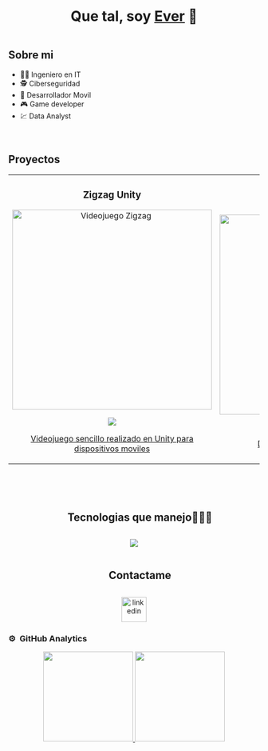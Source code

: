 <div align="center">
<h1 align="center">Que tal, soy <a href="https://aristi.dev">Ever</a> 👋</h1>
</div>
<img src="">

## Sobre mi

- 👨‍💻 Ingeniero en IT
- 🕵️ Ciberseguridad
- 📲 Desarrollador Movil
- 🎮 Game developer
- 💹 Data Analyst
<br>

## Proyectos
<table>
<tr>
<td width="50%">
<h3 align="center">Zigzag Unity</h3>
<div align="center">
<a href="https://github.com/Kirersays1/zigzag" target="_blank"><img src="https://i.imgur.com/bT1eZQo.jpg" width="400" alt="Videojuego Zigzag"></a>
<p>
<a href="https://github.com/Kirersays1/zigzag" target="_blank">
<img src="https://img.shields.io/badge/CÓDIGO-ff9?style=for-the-badge&logo=github&logoColor=black">
</p>
<p>Videojuego sencillo realizado en Unity para dispositivos moviles</p>
</div>

<td width="50%">
<h3 align="center">Piggy Bank</h3>
<div align="center">
<a href="https://github.com/Kirersays1/PiggyBank" target="_blank"><img src="https://i.imgur.com/KYCpdnw.png" width="400" alt="Piggy Bank"></a>
<p>
<a href="https://github.com/Kirersays1/PiggyBank" target="_blank">
<img src="https://img.shields.io/badge/CÓDIGO-ff9?style=for-the-badge&logo=github&logoColor=black">
</p>
<p>DEMO de control financiero local</p>
</div>
</td>                                                    
</table>                                                                                 
</div>
<br>


<br>
<!--Tecnologias y contacto -->

<div id="user-content-toc">
  <ul align="center">
    <summary><h2 style="display: inline-block">Tecnologias que manejo👨🏻‍💻</h2></summary>
  </ul>
</div>
<!--tech stack icons-->
<p align="center">
  <a href="https://skillicons.dev">
    <img src="https://skillicons.dev/icons?i=git,blender,aws,bootstrap,cpp,cs,bots,eclipse,ai,gulp,latex,idea,kafka,obsidian,pr,ps,visualstudio,kali,replit,unity,unreal,css,discord,docker,dynamodb,figma,firebase,github,html,java,js,kotlin,linux,md,mongodb,mysql,nodejs,postman,py,react,ts,vscode,arduino&perline=14" />
  </a>
</p>


<!-- Connect with me -->
<!--h2 without bottom border-->
<div id="user-content-toc">
  <ul align="center">
    <summary><h2 style="display: inline-block">Contactame</h2></summary>
  </ul>
</div>

<!--icons and links-->
<p align="center">
<a href="https://www.linkedin.com/in/everessaurodriguezsandoval/" target="blank"><img align="center" src="https://user-images.githubusercontent.com/88904952/234979284-68c11d7f-1acc-4f0c-ac78-044e1037d7b0.png" alt="linkedin" height="50" width="50" /></a>
  
</p>


### ⚙️ &nbsp;GitHub Analytics

<p align="center">
<a href="https://github.com/Kirersays1">
  <img height="180em" src="https://github-readme-stats-eight-theta.vercel.app/api?username=Kirersays1&show_icons=true&theme=algolia&include_all_commits=true&count_private=true"/>
  <img height="180em" src="https://github-readme-stats-eight-theta.vercel.app/api/top-langs/?username=Kirersays1&layout=compact&langs_count=8&theme=algolia"/>
</a>
</p>
